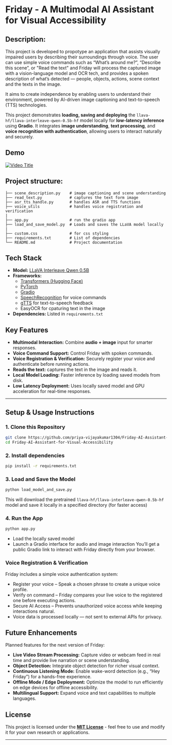 # Friday - A Multimodal AI Assistant for Visual Accessibility

## Description:
This project is developed to propotype an application that assists visually impaired users by describing their surroundings through voice. The user can use simple voice commands such as “What’s around me?”, “Describe this scene”, or "Read the text" and Friday will process the captured image with a vision-language model and OCR tech, and provides a spoken description of what’s detected — people, objects, actions, scene context and the texts in the image. 

It aims to create independence by enabling users to understand their environment, powered by AI-driven image captioning and text-to-speech (TTS) technologies.

This project demonstrates **loading, saving and deploying** the `llava-hf/llava-interleave-qwen-0.5b-hf` model locally for **low-latency inference** using **Gradio**. It integrates **image understanding**, **text processing**, and **voice recognition with authentication**, allowing users to interact naturally and securely.

## Demo

[![Video Title](https://img.youtube.com/vi/4nwuTbgo8pY/0.jpg)](https://www.youtube.com/watch?v=4nwuTbgo8pY)

## Project structure:
```
├── scene_description.py    # image captioning and scene understanding
├── read_text.py            # captures the text form image
├── asr_tts_handle.py       # handles ASR and TTS functions
├── voice_utils             # handles voice registration and verification
|
├── app.py                  # run the gradio app
├── load_and_save_model.py  # Loads and saves the LLaVA model locally
|
├── custom.css              # for css styling
├── requirements.txt        # List of dependencies
└── README.md               # Project documentation
```
## Tech Stack

- **Model:** [LLaVA Interleave Qwen 0.5B](https://huggingface.co/llava-hf/llava-interleave-qwen-0.5b-hf)  
- **Frameworks:**  
  - [Transformers (Hugging Face)](https://github.com/huggingface/transformers)  
  - [PyTorch](https://pytorch.org/)  
  - [Gradio](https://gradio.app/)
  - [SpeechRecognition](https://pypi.org/project/SpeechRecognition/) for voice commands  
  - [gTTS](https://pypi.org/project/gTTS/) for text-to-speech feedback
  - EasyOCR for cpaturing text in the image
- **Dependencies:** Listed in `requirements.txt`

## Key Features

- **Multimodal Interaction:** Combine **audio + image** input for smarter responses.  
- **Voice Command Support:** Control Friday with spoken commands.  
- **Voice Registration & Verification:** Securely register your voice and authenticate before running actions.
- **Reads the text:** captures the text in the image and reads it.
- **Local Model Loading:** Faster inference by loading saved models from disk.  
- **Low Latency Deployment:** Uses locally saved model and GPU acceleration for real-time responses.  

---

##  Setup & Usage Instructions

### 1. Clone this Repository
```bash
git clone https://github.com/priya-vijayakumar1304/Friday-AI-Assistant-for-Visual-Accessibility.git
cd Friday-AI-Assistant-for-Visual-Accessibility
```
### 2. Install dependencies
```bash
pip install -r requirements.txt
```
### 3. Load and Save the Model
```bash
python load_model_and_save.py
```
This will download the pretrained `llava-hf/llava-interleave-qwen-0.5b-hf` model and save it locally in a specified directory (for faster access)

### 4. Run the App
```bash
python app.py
```
- Load the locally saved model
- Launch a Gradio interface for audio and image interaction
You’ll get a public Gradio link to interact with Friday directly from your browser.

### Voice Registration & Verification
Friday includes a simple voice authentication system:
- Register your voice – Speak a chosen phrase to create a unique voice profile.
- Verify on command – Friday compares your live voice to the registered one before executing actions.
- Secure AI Access – Prevents unauthorized voice access while keeping interactions natural.
- Voice data is processed locally — not sent to external APIs for privacy.

## Future Enhancements
Planned features for the next version of Friday:
- **Live Video Stream Processing:** Capture video or webcam feed in real time and provide live narration or scene understanding.
- **Object Detection:** Integrate object detection for richer visual context.
- **Continuous Listening Mode:** Enable wake-word detection (e.g., “Hey Friday”) for a hands-free experience.
- **Offline Mode / Edge Deployment:** Optimize the model to run efficiently on edge devices for offline accessibility.
- **Multilingual Support:** Expand voice and text capabilities to multiple languages.

 ## License

This project is licensed under the [**MIT License**](https://opensource.org/licenses/MIT) - feel free to use and modify it for your own research or applications.

---

